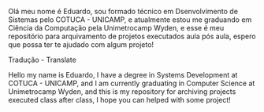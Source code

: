 Olá meu nome é Eduardo, sou formado técnico em Dsenvolvimento de Sistemas pelo COTUCA - UNICAMP, e atualmente estou me graduando em Ciência da Computação pela Unimetrocamp Wyden, e esse é meu repositório para arquivamento de projetos executados aula pós aula, espero que possa ter te ajudado com algum projeto!

Tradução -  Translate

Hello my name is Eduardo, I have a degree in Systems Development at COTUCA - UNICAMP, and I am currently graduating in Computer Science at Unimetrocamp Wyden, and this is my repository for archiving projects executed class after class, I hope you can helped with some project!